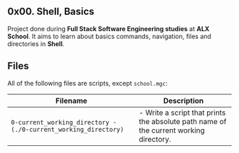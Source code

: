 ## 0x00. Shell, Basics

Project done during **Full Stack Software Engineering studies** at **ALX School**. It aims to learn about basics commands, navigation, files and directories in **Shell**.

## Files
All of the following files are scripts, except `school.mgc`:

| Filename | Description |
| -------- | ----------- |
| `0-current_working_directory - (./0-current_working_directory)` | - Write a script that prints the absolute path name of the current working directory. |
